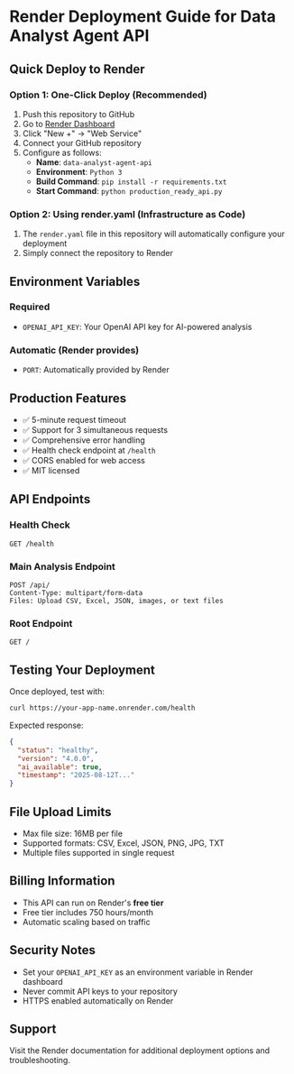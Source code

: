 # Render Deployment Guide for Data Analyst Agent API

## Quick Deploy to Render

### Option 1: One-Click Deploy (Recommended)
1. Push this repository to GitHub
2. Go to [Render Dashboard](https://dashboard.render.com/)
3. Click "New +" → "Web Service"
4. Connect your GitHub repository
5. Configure as follows:
   - **Name**: `data-analyst-agent-api`
   - **Environment**: `Python 3`
   - **Build Command**: `pip install -r requirements.txt`
   - **Start Command**: `python production_ready_api.py`

### Option 2: Using render.yaml (Infrastructure as Code)
1. The `render.yaml` file in this repository will automatically configure your deployment
2. Simply connect the repository to Render

## Environment Variables

### Required
- `OPENAI_API_KEY`: Your OpenAI API key for AI-powered analysis

### Automatic (Render provides)
- `PORT`: Automatically provided by Render

## Production Features
- ✅ 5-minute request timeout
- ✅ Support for 3 simultaneous requests  
- ✅ Comprehensive error handling
- ✅ Health check endpoint at `/health`
- ✅ CORS enabled for web access
- ✅ MIT licensed

## API Endpoints

### Health Check
```
GET /health
```

### Main Analysis Endpoint
```
POST /api/
Content-Type: multipart/form-data
Files: Upload CSV, Excel, JSON, images, or text files
```

### Root Endpoint
```
GET /
```

## Testing Your Deployment

Once deployed, test with:
```bash
curl https://your-app-name.onrender.com/health
```

Expected response:
```json
{
  "status": "healthy",
  "version": "4.0.0",
  "ai_available": true,
  "timestamp": "2025-08-12T..."
}
```

## File Upload Limits
- Max file size: 16MB per file
- Supported formats: CSV, Excel, JSON, PNG, JPG, TXT
- Multiple files supported in single request

## Billing Information
- This API can run on Render's **free tier**
- Free tier includes 750 hours/month
- Automatic scaling based on traffic

## Security Notes
- Set your `OPENAI_API_KEY` as an environment variable in Render dashboard
- Never commit API keys to your repository
- HTTPS enabled automatically on Render

## Support
Visit the Render documentation for additional deployment options and troubleshooting.
